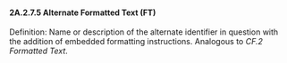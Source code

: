#### 2A.2.7.5 Alternate Formatted Text (FT)

Definition: Name or description of the alternate identifier in question with the addition of embedded formatting instructions. Analogous to _CF.2 Formatted Text_.
